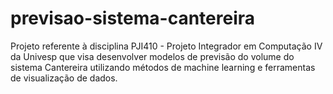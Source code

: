 # previsao-sistema-cantereira
Projeto referente à disciplina PJI410 - Projeto Integrador em Computação IV da Univesp que visa desenvolver modelos de previsão do volume do sistema Cantereira utilizando métodos de machine learning e ferramentas de visualização de dados.
